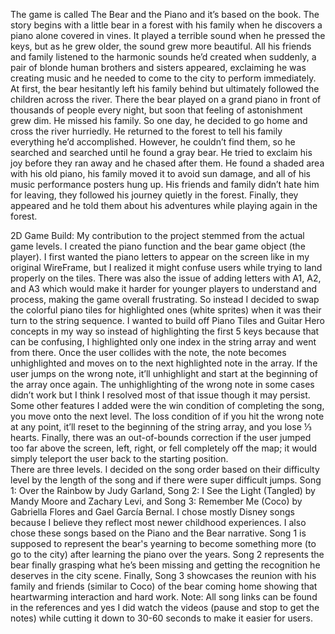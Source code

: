 The game is called The Bear and the Piano and it’s based on the book. The story begins with a little bear in a forest with his family when he discovers a piano alone covered in vines. It played a terrible sound when he pressed the keys, but as he grew older, the sound grew more beautiful. All his friends and family listened to the harmonic sounds he’d created when suddenly, a pair of blonde human brothers and sisters appeared, exclaiming he was creating music and he needed to come to the city to perform immediately. At first, the bear hesitantly left his family behind but ultimately followed the children across the river. There the bear played on a grand piano in front of thousands of people every night, but soon that feeling of astonishment grew dim. He missed his family. So one day, he decided to go home and cross the river hurriedly. He returned to the forest to tell his family everything he’d accomplished. However, he couldn’t find them, so he searched and searched until he found a gray bear. He tried to exclaim his joy before they ran away and he chased after them. He found a shaded area with his old piano, his family moved it to avoid sun damage, and all of his music performance posters hung up. His friends and family didn’t hate him for leaving, they followed his journey quietly in the forest. Finally, they appeared and he told them about his adventures while playing again in the forest.

2D Game Build: 
My contribution to the project stemmed from the actual game levels. I created the piano function and the bear game object (the player). I first wanted the piano letters to appear on the screen like in my original WireFrame, but I realized it might confuse users while trying to land properly on the tiles. There was also the issue of adding letters with A1, A2, and A3 which would make it harder for younger players to understand and process, making the game overall frustrating. So instead I decided to swap the colorful piano tiles for highlighted ones (white sprites) when it was their turn to the string sequence. I wanted to build off Piano Tiles and Guitar Hero concepts in my way so instead of highlighting the first 5 keys because that can be confusing, I highlighted only one index in the string array and went from there. Once the user collides with the note, the note becomes unhighlighted and moves on to the next highlighted note in the array. If the user jumps on the wrong note, it’ll unhighlight and start at the beginning of the array once again. The unhighlighting of the wrong note in some cases didn’t work but I think I resolved most of that issue though it may persist. Some other features I added were the win condition of completing the song, you move onto the next level. The loss condition of if you hit the wrong note at any point, it’ll reset to the beginning of the string array, and you lose ⅓ hearts. Finally, there was an out-of-bounds correction if the user jumped too far above the screen, left, right, or fell completely off the map; it would simply teleport the user back to the starting position.  
There are three levels. I decided on the song order based on their difficulty level by the length of the song and if there were super difficult jumps. Song 1: Over the Rainbow by Judy Garland, Song 2: I See the Light (Tangled) by Mandy Moore and Zachary Levi, and Song 3: Remember Me (Coco) by Gabriella Flores and Gael García Bernal. I chose mostly Disney songs because I believe they reflect most newer childhood experiences. I also chose these songs based on the Piano and the Bear narrative. Song 1 is supposed to represent the bear's yearning to become something more (to go to the city) after learning the piano over the years. Song 2 represents the bear finally grasping what he’s been missing and getting the recognition he deserves in the city scene. Finally, Song 3 showcases the reunion with his family and friends (similar to Coco) of the bear coming home showing that heartwarming interaction and hard work. 
Note: All song links can be found in the references and yes I did watch the videos (pause and stop to get the notes) while cutting it down to 30-60 seconds to make it easier for users.
